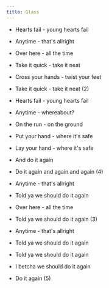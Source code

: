 ```yaml
---
title: Glass
---
```


- Hearts fail - young hearts fail
- Anytime - that's allright
- Over here - all the time
- Take it quick - take it neat
- Cross your hands - twist your feet
- Take it quick - take it neat (2)
- Hearts fail - young hearts fail
- Anytime - whereabout?
- On the run - on the ground
- Put your hand - where it's safe
- Lay your hand - where it's safe
- And do it again
- Do it again and again and again (4)

- Anytime - that's allright
- Told ya we should do it again
- Over here - all the time
- Told ya we should do it again (3)
- Anytime - that's allright
- Told ya we should do it again
- Told ya we should do it again
- I betcha we should do it again
- Do it again (5)



